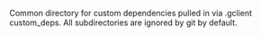 Common directory for custom dependencies pulled in via .gclient custom_deps.
All subdirectories are ignored by git by default.